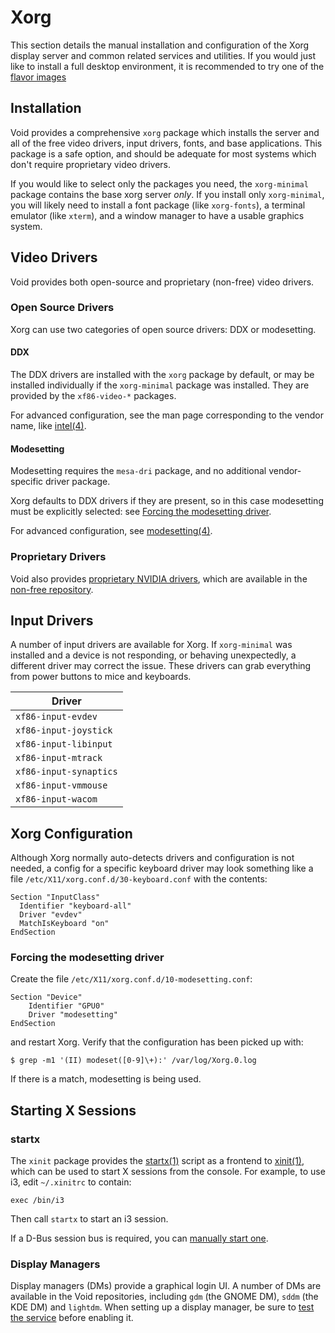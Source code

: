 # Xorg

This section details the manual installation and configuration of the Xorg
display server and common related services and utilities. If you would just like
to install a full desktop environment, it is recommended to try one of the
[flavor images](../../installation/live-images/index.md#flavor-images)

## Installation

Void provides a comprehensive `xorg` package which installs the server and all
of the free video drivers, input drivers, fonts, and base applications. This
package is a safe option, and should be adequate for most systems which don't
require proprietary video drivers.

If you would like to select only the packages you need, the `xorg-minimal`
package contains the base xorg server *only*. If you install only
`xorg-minimal`, you will likely need to install a font package (like
`xorg-fonts`), a terminal emulator (like `xterm`), and a window manager to have
a usable graphics system.

## Video Drivers

Void provides both open-source and proprietary (non-free) video drivers.

### Open Source Drivers

Xorg can use two categories of open source drivers: DDX or modesetting.

#### DDX

The DDX drivers are installed with the `xorg` package by default, or may be
installed individually if the `xorg-minimal` package was installed. They are
provided by the `xf86-video-*` packages.

For advanced configuration, see the man page corresponding to the vendor name,
like [intel(4)](https://man.voidlinux.org/intel.4).

#### Modesetting

Modesetting requires the `mesa-dri` package, and no additional vendor-specific
driver package.

Xorg defaults to DDX drivers if they are present, so in this case modesetting
must be explicitly selected: see [Forcing the modesetting
driver](#forcing-the-modesetting-driver).

For advanced configuration, see
[modesetting(4)](https://man.voidlinux.org/modesetting.4).

### Proprietary Drivers

Void also provides [proprietary NVIDIA drivers](./graphics-drivers/nvidia.md),
which are available in the [non-free
repository](../../xbps/repositories/official/nonfree.md).

## Input Drivers

A number of input drivers are available for Xorg. If `xorg-minimal` was
installed and a device is not responding, or behaving unexpectedly, a different
driver may correct the issue. These drivers can grab everything from power
buttons to mice and keyboards.

| Driver                 |
|------------------------|
| `xf86-input-evdev`     |
| `xf86-input-joystick`  |
| `xf86-input-libinput`  |
| `xf86-input-mtrack`    |
| `xf86-input-synaptics` |
| `xf86-input-vmmouse`   |
| `xf86-input-wacom`     |

## Xorg Configuration

Although Xorg normally auto-detects drivers and configuration is not needed, a
config for a specific keyboard driver may look something like a file
`/etc/X11/xorg.conf.d/30-keyboard.conf` with the contents:

```
Section "InputClass"
  Identifier "keyboard-all"
  Driver "evdev"
  MatchIsKeyboard "on"
EndSection
```

### Forcing the modesetting driver

Create the file `/etc/X11/xorg.conf.d/10-modesetting.conf`:

```
Section "Device"
    Identifier "GPU0"
    Driver "modesetting"
EndSection
```

and restart Xorg. Verify that the configuration has been picked up with:

```
$ grep -m1 '(II) modeset([0-9]\+):' /var/log/Xorg.0.log
```

If there is a match, modesetting is being used.

## Starting X Sessions

### startx

The `xinit` package provides the [startx(1)](https://man.voidlinux.org/startx.1)
script as a frontend to [xinit(1)](https://man.voidlinux.org/xinit.1), which can
be used to start X sessions from the console. For example, to use i3, edit
`~/.xinitrc` to contain:

```
exec /bin/i3
```

Then call `startx` to start an i3 session.

If a D-Bus session bus is required, you can [manually start
one](../session-management.md#d-bus).

### Display Managers

Display managers (DMs) provide a graphical login UI. A number of DMs are
available in the Void repositories, including `gdm` (the GNOME DM), `sddm` (the
KDE DM) and `lightdm`. When setting up a display manager, be sure to [test the
service](../services/index.md#testing-services) before enabling it.
